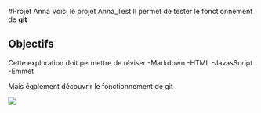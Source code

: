 #Projet Anna
Voici le projet Anna_Test
Il permet de tester le fonctionnement de **git**

## Objectifs 
Cette exploration doit permettre de réviser
-Markdown
-HTML
-JavasScript
-Emmet

Mais également découvrir le fonctionnement de git

![](https://www.01gifs.com/smileys/reflexion/1.gif)